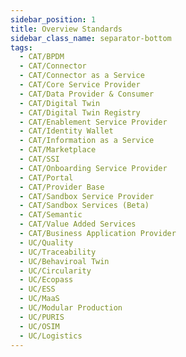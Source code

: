 ```yaml
---
sidebar_position: 1
title: Overview Standards
sidebar_class_name: separator-bottom
tags:
  - CAT/BPDM
  - CAT/Connector
  - CAT/Connector as a Service
  - CAT/Core Service Provider
  - CAT/Data Provider & Consumer
  - CAT/Digital Twin
  - CAT/Digital Twin Registry
  - CAT/Enablement Service Provider
  - CAT/Identity Wallet
  - CAT/Information as a Service
  - CAT/Marketplace
  - CAT/SSI
  - CAT/Onboarding Service Provider
  - CAT/Portal
  - CAT/Provider Base
  - CAT/Sandbox Service Provider
  - CAT/Sandbox Services (Beta)
  - CAT/Semantic
  - CAT/Value Added Services
  - CAT/Business Application Provider
  - UC/Quality
  - UC/Traceability
  - UC/Behaviroal Twin
  - UC/Circularity
  - UC/Ecopass
  - UC/ESS
  - UC/MaaS
  - UC/Modular Production
  - UC/PURIS
  - UC/OSIM
  - UC/Logistics
---
```

